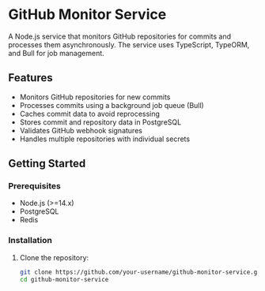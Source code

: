 # GitHub Monitor Service

A Node.js service that monitors GitHub repositories for commits and processes them asynchronously. The service uses TypeScript, TypeORM, and Bull for job management.

## Features

- Monitors GitHub repositories for new commits
- Processes commits using a background job queue (Bull)
- Caches commit data to avoid reprocessing
- Stores commit and repository data in PostgreSQL
- Validates GitHub webhook signatures
- Handles multiple repositories with individual secrets

## Getting Started

### Prerequisites

- Node.js (>=14.x)
- PostgreSQL
- Redis

### Installation

1. Clone the repository:

   ```bash
   git clone https://github.com/your-username/github-monitor-service.git
   cd github-monitor-service
